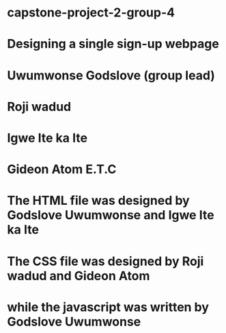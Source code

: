 # capstone-project-2-group-4
# Designing a single sign-up webpage
  # Uwumwonse Godslove (group lead)
  # Roji wadud
  # Igwe Ite ka Ite
  # Gideon Atom E.T.C
# The HTML file was designed by Godslove Uwumwonse and Igwe Ite ka Ite
# The CSS file was designed by Roji wadud and Gideon Atom
# while the javascript was written by Godslove Uwumwonse

